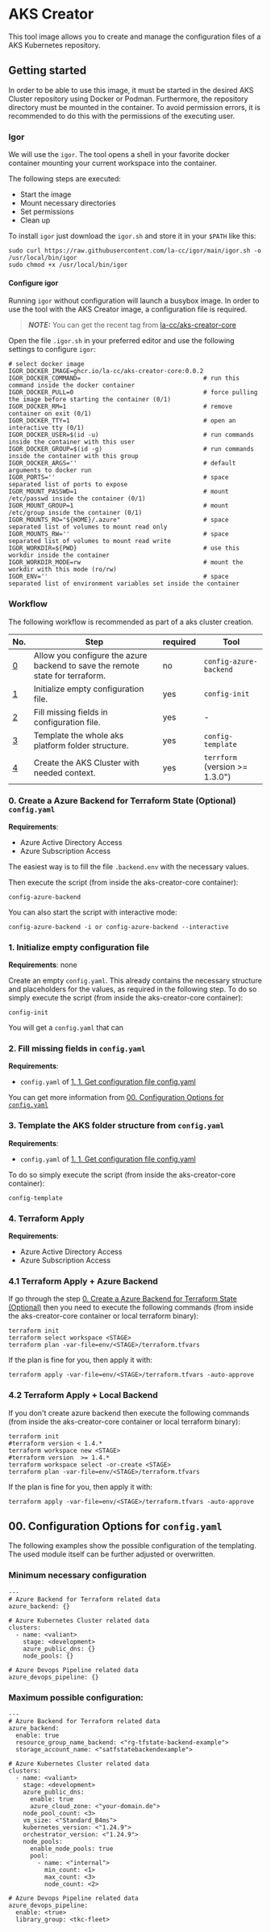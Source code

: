 # AKS Creator

This tool image allows you to create and manage the configuration files of a AKS Kubernetes repository.

## Getting started

In order to be able to use this image, it must be started in the desired AKS Cluster repository using Docker or Podman.
Furthermore, the repository directory must be mounted in the container.
To avoid permission errors, it is recommended to do this with the permissions of the executing user.

### Igor

We will use the `igor`.
The tool opens a shell in your favorite docker container mounting your current workspace into the container.

The following steps are executed:

- Start the image
- Mount necessary directories
- Set permissions
- Clean up

To install `igor` just download the `igor.sh` and store it in your `$PATH` like this:

    sudo curl https://raw.githubusercontent.com/la-cc/igor/main/igor.sh -o /usr/local/bin/igor
    sudo chmod +x /usr/local/bin/igor

#### Configure igor

Running `igor` without configuration will launch a busybox image. In order to use the tool with the AKS Creator image,
a configuration file is required.

> **_NOTE:_** You can get the recent tag from [la-cc/aks-creator-core](https://github.com/la-cc/aks-creator-core/tags)

Open the file `.igor.sh` in your preferred editor and use the following settings to configure `igor`:

    # select docker image
    IGOR_DOCKER_IMAGE=ghcr.io/la-cc/aks-creator-core:0.0.2
    IGOR_DOCKER_COMMAND=                                  # run this command inside the docker container
    IGOR_DOCKER_PULL=0                                    # force pulling the image before starting the container (0/1)
    IGOR_DOCKER_RM=1                                      # remove container on exit (0/1)
    IGOR_DOCKER_TTY=1                                     # open an interactive tty (0/1)
    IGOR_DOCKER_USER=$(id -u)                             # run commands inside the container with this user
    IGOR_DOCKER_GROUP=$(id -g)                            # run commands inside the container with this group
    IGOR_DOCKER_ARGS=''                                   # default arguments to docker run
    IGOR_PORTS=''                                         # space separated list of ports to expose
    IGOR_MOUNT_PASSWD=1                                   # mount /etc/passwd inside the container (0/1)
    IGOR_MOUNT_GROUP=1                                    # mount /etc/group inside the container (0/1)
    IGOR_MOUNTS_RO="${HOME}/.azure"                       # space separated list of volumes to mount read only
    IGOR_MOUNTS_RW=''                                     # space separated list of volumes to mount read write
    IGOR_WORKDIR=${PWD}                                   # use this workdir inside the container
    IGOR_WORKDIR_MODE=rw                                  # mount the workdir with this mode (ro/rw)
    IGOR_ENV=''                                           # space separated list of environment variables set inside the container

### Workflow

The following workflow is recommended as part of a aks cluster creation.

| No.                      | Step                                                                          | required | Tool                           |
| ------------------------ | ----------------------------------------------------------------------------- | -------- | ------------------------------ |
| [0](#ConfigAzureBackend) | Allow you configure the azure backend to save the remote state for terraform. | no       | `config-azure-backend`         |
| [1](#InitConfig)         | Initialize empty configuration file.                                          | yes      | `config-init`                  |
| [2](#FillMissing)        | Fill missing fields in configuration file.                                    | yes      | -                              |
| [3](#TemplateConfig)     | Template the whole aks platform folder structure.                             | yes      | `config-template`              |
| [4](#Terraform)          | Create the AKS Cluster with needed context.                                   | yes      | `terrform` (version >= 1.3.0") |

### <a id="ConfigAzureBackend"></a>0. Create a Azure Backend for Terraform State (Optional) `config.yaml`

**Requirements**:

- Azure Active Directory Access
- Azure Subscription Access

The easiest way is to fill the file `.backend.env` with the necessary values.

Then execute the script (from inside the aks-creator-core container):

    config-azure-backend

You can also start the script with interactive mode:

    config-azure-backend -i or config-azure-backend --interactive

### <a id="InitConfig"></a>1. Initialize empty configuration file

**Requirements**: none

Create an empty `config.yaml`.
This already contains the necessary structure and placeholders for the values, as required in the following step.
To do so simply execute the script (from inside the aks-creator-core container):

    config-init

You will get a `config.yaml` that can

### <a id="FillMissing"></a>2. Fill missing fields in `config.yaml`

**Requirements**:

- `config.yaml` of [1. 1. Get configuration file config.yaml](#GetConfig)

You can get more information from [00. Configuration Options for `config.yaml`](#ConfigOptions)

### <a id="TemplateConfig"></a>3. Template the AKS folder structure from `config.yaml`

**Requirements**:

- `config.yaml` of [1. 1. Get configuration file config.yaml](#GetConfig)

To do so simply execute the script (from inside the aks-creator-core container):

    config-template

### <a id="Terraform"></a>4. Terraform Apply

**Requirements**:

- Azure Active Directory Access
- Azure Subscription Access

### 4.1 Terraform Apply + Azure Backend

If go through the step [0. Create a Azure Backend for Terraform State (Optional)](#ConfigAzureBackend) then you need to execute the following commands (from inside the aks-creator-core container or local terraform binary):

    terraform init
    terraform select workspace <STAGE>
    terraform plan -var-file=env/<STAGE>/terraform.tfvars

If the plan is fine for you, then apply it with:

    terraform apply -var-file=env/<STAGE>/terraform.tfvars -auto-approve

### 4.2 Terraform Apply + Local Backend

If you don't create azure backend then execute the following commands (from inside the aks-creator-core container or local terraform binary):

    terraform init
    #terraform version < 1.4.*
    terraform workspace new <STAGE>
    #terraform version  >= 1.4.*
    terraform workspace select -or-create <STAGE>
    terraform plan -var-file=env/<STAGE>/terraform.tfvars

If the plan is fine for you, then apply it with:

    terraform apply -var-file=env/<STAGE>/terraform.tfvars -auto-approve

## <a id="ConfigOptions"></a>00. Configuration Options for `config.yaml`

The following examples show the possible configuration of the templating. The used module itself can be further adjusted or overwritten.

### Minimum necessary configuration

```
---
# Azure Backend for Terraform related data
azure_backend: {}

# Azure Kubernetes Cluster related data
clusters:
  - name: <valiant>
    stage: <development>
    azure_public_dns: {}
    node_pools: {}

# Azure Devops Pipeline related data
azure_devops_pipeline: {}
```

### Maximum possible configuration:

```
---
# Azure Backend for Terraform related data
azure_backend:
  enable: true
  resource_group_name_backend: <"rg-tfstate-backend-example">
  storage_account_name: <"satfstatebackendexample">

# Azure Kubernetes Cluster related data
clusters:
  - name: <valiant>
    stage: <development>
    azure_public_dns:
      enable: true
      azure_cloud_zone: <"your-domain.de">
    node_pool_count: <3>
    vm_size: <"Standard_B4ms">
    kubernetes_version: <"1.24.9">
    orchestrator_version: <"1.24.9">
    node_pools:
      enable_node_pools: true
      pool:
        - name: <"internal">
          min_count: <1>
          max_count: <3>
          node_count: <2>

# Azure Devops Pipeline related data
azure_devops_pipeline:
  enable: <true>
  library_group: <tkc-fleet>
```

